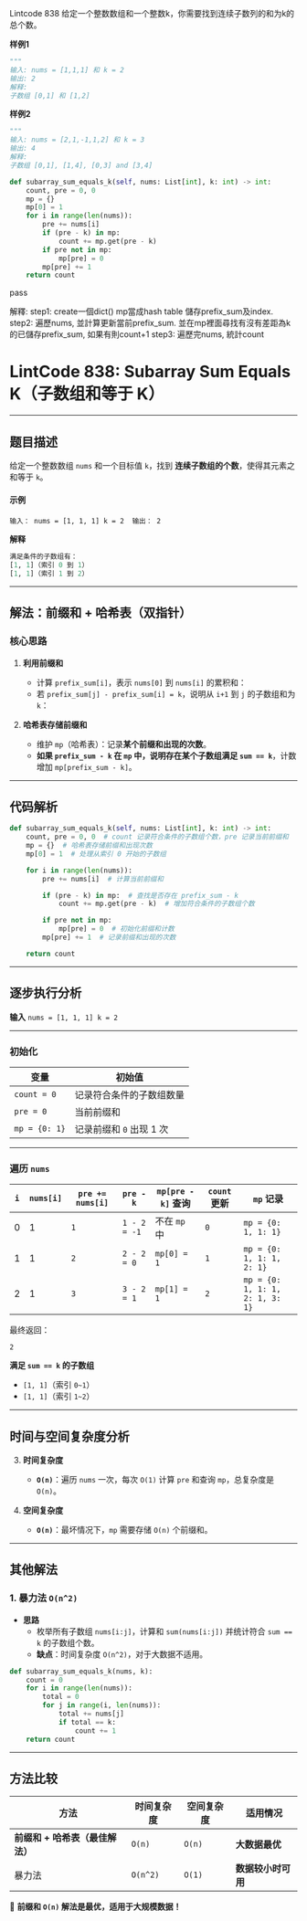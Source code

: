Lintcode 838
给定一个整数数组和一个整数k，你需要找到连续子数列的和为k的总个数。

**样例1**
```python
"""
输入: nums = [1,1,1] 和 k = 2
输出: 2
解释:
子数组 [0,1] 和 [1,2]
```
**样例2**
```python
"""
输入: nums = [2,1,-1,1,2] 和 k = 3
输出: 4
解释:
子数组 [0,1], [1,4], [0,3] and [3,4]
```


```python
def subarray_sum_equals_k(self, nums: List[int], k: int) -> int:
	count, pre = 0, 0
	mp = {}
	mp[0] = 1
	for i in range(len(nums)):
		pre += nums[i]
		if (pre - k) in mp:
			count += mp.get(pre - k)
		if pre not in mp:
			mp[pre] = 0
		mp[pre] += 1
	return count
```
pass

解釋:
step1: create一個dict() mp當成hash table 儲存prefix_sum及index.
step2: 遍歷nums, 並計算更新當前prefix_sum. 並在mp裡面尋找有沒有差距為k的已儲存prefix_sum, 如果有則count+1
step3: 遍歷完nums, 統計count


# **LintCode 838: Subarray Sum Equals K（子数组和等于 K）**

---

## **题目描述**

给定一个整数数组 `nums` 和一个目标值 `k`，找到 **连续子数组的个数**，使得其元素之和等于 `k`。
#### **示例**

`输入： nums = [1, 1, 1] k = 2  输出： 2`

**解释**
```python
满足条件的子数组有：
[1, 1]（索引 0 到 1）
[1, 1]（索引 1 到 2）
```
---

## **解法：前缀和 + 哈希表（双指针）**

### **核心思路**

1. **利用前缀和**
    
    - 计算 `prefix_sum[i]`，表示 `nums[0]` 到 `nums[i]` 的累积和： 
    - 若 `prefix_sum[j] - prefix_sum[i] = k`，说明从 `i+1` 到 `j` 的子数组和为 `k`： 
    
2. **哈希表存储前缀和**
    - 维护 `mp`（哈希表）：记录**某个前缀和出现的次数**。
    - **如果 `prefix_sum - k` 在 `mp` 中，说明存在某个子数组满足 `sum == k`**，计数增加 `mp[prefix_sum - k]`。

---

## **代码解析**
```python
def subarray_sum_equals_k(self, nums: List[int], k: int) -> int:
    count, pre = 0, 0  # count 记录符合条件的子数组个数，pre 记录当前前缀和
    mp = {}  # 哈希表存储前缀和出现次数
    mp[0] = 1  # 处理从索引 0 开始的子数组

    for i in range(len(nums)):
        pre += nums[i]  # 计算当前前缀和

        if (pre - k) in mp:  # 查找是否存在 prefix_sum - k
            count += mp.get(pre - k)  # 增加符合条件的子数组个数

        if pre not in mp:
            mp[pre] = 0  # 初始化前缀和计数
        mp[pre] += 1  # 记录前缀和出现的次数

    return count

```

---

## **逐步执行分析**

**输入**
`nums = [1, 1, 1] k = 2`

---

### **初始化**

|变量|初始值|
|---|---|
|`count = 0`|记录符合条件的子数组数量|
|`pre = 0`|当前前缀和|
|`mp = {0: 1}`|记录前缀和 `0` 出现 1 次|

---

### **遍历 `nums`**

|`i`|`nums[i]`|`pre += nums[i]`|`pre - k`|`mp[pre - k]` 查询|`count` 更新|`mp` 记录|
|---|---|---|---|---|---|---|
|0|1|`1`|`1 - 2 = -1`|不在 `mp` 中|`0`|`mp = {0: 1, 1: 1}`|
|1|1|`2`|`2 - 2 = 0`|`mp[0] = 1`|`1`|`mp = {0: 1, 1: 1, 2: 1}`|
|2|1|`3`|`3 - 2 = 1`|`mp[1] = 1`|`2`|`mp = {0: 1, 1: 1, 2: 1, 3: 1}`|

最终返回：

`2`

**满足 `sum == k` 的子数组**

- `[1, 1]`（索引 `0~1`）
- `[1, 1]`（索引 `1~2`）

---

## **时间与空间复杂度分析**

3. **时间复杂度**
    
    - **`O(n)`**：遍历 `nums` 一次，每次 `O(1)` 计算 `pre` 和查询 `mp`，总复杂度是 `O(n)`。
4. **空间复杂度**
    
    - **`O(n)`**：最坏情况下，`mp` 需要存储 `O(n)` 个前缀和。

---

## **其他解法**

### **1. 暴力法 `O(n^2)`**

- **思路**
    - 枚举所有子数组 `nums[i:j]`，计算和 `sum(nums[i:j])` 并统计符合 `sum == k` 的子数组个数。
    - **缺点**：时间复杂度 `O(n^2)`，对于大数据不适用。
    
```python
def subarray_sum_equals_k(nums, k):
    count = 0
    for i in range(len(nums)):
        total = 0
        for j in range(i, len(nums)):
            total += nums[j]
            if total == k:
                count += 1
    return count
```

---

## **方法比较**

|方法|时间复杂度|空间复杂度|适用情况|
|---|---|---|---|
|**前缀和 + 哈希表（最佳解法）**|`O(n)`|`O(n)`|**大数据最优**|
|暴力法|`O(n^2)`|`O(1)`|**数据较小时可用**|

🚀 **前缀和 `O(n)` 解法是最优，适用于大规模数据！**